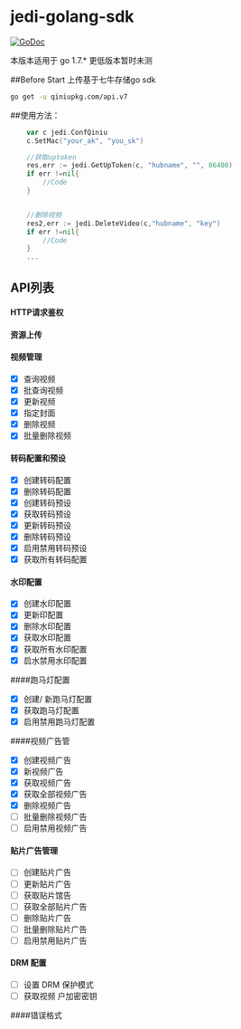 # jedi-golang-sdk

[![GoDoc](http://godoc.org/github.com/astaxie/beego?status.svg)](https://godoc.org/github.com/TianZong48/jedi-golang-sdk)

本版本适用于 go 1.7.* 
更低版本暂时未测

##Before Start
上传基于七牛存储go sdk
```bash
go get -u qiniupkg.com/api.v7
```


##使用方法：
```go
	var c jedi.ConfQiniu
	c.SetMac("your_ak", "you_sk")

	//获取uptoken
	res,err := jedi.GetUpToken(c, "hubname", "", 86400)
	if err !=nil{
		//Code
	}


	//删除视频 
	res2,err := jedi.DeleteVideo(c,"hubname", "key")
	if err !=nil{
		//Code
	}
	...

```

## API列表
#### HTTP请求鉴权

#### 资源上传

#### 视频管理* [x] 查询视频* [x] 批查询视频* [x] 更新视频* [x] 指定封面* [x] 删除视频* [x] 批量删除视频
#### 转码配置和预设* [x] 创建转码配置* [x] 删除转码配置* [x] 创建转码预设* [x] 获取转码预设* [x] 更新转码预设* [x] 删除转码预设* [x] 启用禁用转码预设* [x] 获取所有转码配置
#### 水印配置* [x]  创建水印配置* [x] 更新印配置* [x] 删除水印配置* [x] 获取水印配置* [x] 获取所有水印配置* [x] 启水禁用水印配置
 ####跑马灯配置
* [x] 创建/ 新跑马灯配置 
* [x] 获取跑马灯配置 
* [x] 启用禁用跑马灯配置
####视频广告管 * [x] 创建视频广告* [x] 新视频广告* [x] 获取视频广告* [x] 获取全部视频广告* [x] 删除视频广告* [ ] 批量删除视频广告* [ ] 启用禁用视频广告

#### 贴片广告管理 * [ ] 创建贴片广告* [ ] 更新贴片广告* [ ] 获取贴片馆告* [ ] 获取全部贴片广告* [ ] 删除贴片广告* [ ] 批量删除贴片广告* [ ] 启用禁用贴片广告
#### DRM 配置* [ ] 设置 DRM 保护模式 
* [ ] 获取视频 户加密密钥
####错误格式


